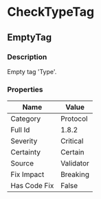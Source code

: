 ﻿---  
uid: Validator_1_8_2  
---

# CheckTypeTag

## EmptyTag

### Description

Empty tag 'Type'.

### Properties

| Name         | Value     |
| ------------ | --------- |
| Category     | Protocol  |
| Full Id      | 1.8.2     |
| Severity     | Critical  |
| Certainty    | Certain   |
| Source       | Validator |
| Fix Impact   | Breaking  |
| Has Code Fix | False     |
